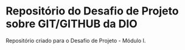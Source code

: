 # Repositório do Desafio de Projeto sobre GIT/GITHUB da DIO
Repositório criado para o Desafio de Projeto - Módulo I.

